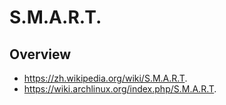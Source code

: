 # S.M.A.R.T.

## Overview

- https://zh.wikipedia.org/wiki/S.M.A.R.T.
- https://wiki.archlinux.org/index.php/S.M.A.R.T.
